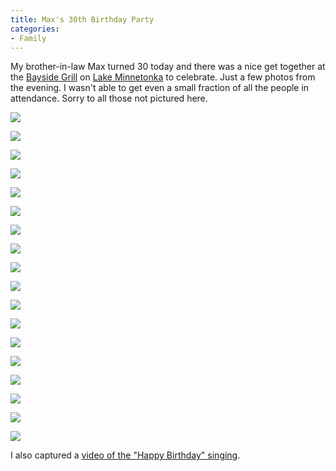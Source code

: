 ```yaml
---
title: Max's 30th Birthday Party
categories:
- Family
---
```


My brother-in-law Max turned 30 today and there was a nice get together at the [Bayside Grill](http://www.bayviewevent.com/grille.html) on [Lake Minnetonka](http://www.lakeminnetonka.com/) to celebrate. Just a few photos from the evening. I wasn't able to get even a small fraction of all the people in attendance. Sorry to all those not pictured here.
<!-- more -->

![](/assets/posts/2009/20090903-190915-10515.jpg)

![](/assets/posts/2009/20090903-190928-10516.jpg)

![](/assets/posts/2009/20090903-191249-10517.jpg)

![](/assets/posts/2009/20090903-191444-10519.jpg)

![](/assets/posts/2009/20090903-191512-10520.jpg)

![](/assets/posts/2009/20090903-191547-10521.jpg)

![](/assets/posts/2009/20090903-192029-10525.jpg)

![](/assets/posts/2009/20090903-192436-10527.jpg)

![](/assets/posts/2009/20090903-192821-10534.jpg)

![](/assets/posts/2009/20090903-193410-10539.jpg)

![](/assets/posts/2009/20090903-193435-10540.jpg)

![](/assets/posts/2009/20090903-193446-10541.jpg)

![](/assets/posts/2009/20090903-193656-10543.jpg)

![](/assets/posts/2009/20090903-193716-10544.jpg)

![](/assets/posts/2009/20090903-194034-10549.jpg)

![](/assets/posts/2009/20090903-200647-10551.jpg)

![](/assets/posts/2009/20090903-200743-10553.jpg)

![](/assets/posts/2009/20090903-200749-10554.jpg)

I also captured a [video of the "Happy Birthday" singing](http://vimeo.com/6425873).

